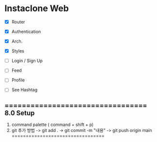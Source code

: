 # Instaclone Web

- [x] Router
- [x] Authentication
- [x] Arch.
- [x] Styles
- [ ] Login / Sign Up
- [ ] Feed
- [ ] Profile
- [ ] See Hashtag




=================================
8.0 Setup
---------------------------------
1. command palette ( command + shift + p)
2. git 추가 방법
  -> git add .
  -> git commit -m "내용"
  -> git push origin main
=================================

